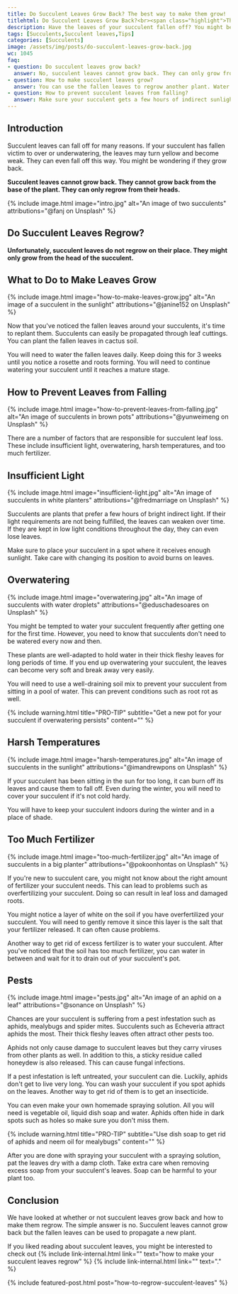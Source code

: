 ```yaml
---
title: Do Succulent Leaves Grow Back? The best way to make them grow!
titlehtml: Do Succulent Leaves Grow Back?<br><span class="highlight">The best way to make them grow!</span>
description: Have the leaves of your succulent fallen off? You might be wondering about whether or not they grow back. Well, we've got just the answer!
tags: [Succulents,Succulent leaves,Tips]
categories: [Succulents]
image: /assets/img/posts/do-succulent-leaves-grow-back.jpg
wc: 1045
faq: 
- question: Do succulent leaves grow back?
  answer: No, succulent leaves cannot grow back. They can only grow from the head but not from the base or middle of the plant.,
- question: How to make succulent leaves grow?
  answer: You can use the fallen leaves to regrow another plant. Water the plant frequently during the growing period.,
- question: How to prevent succulent leaves from falling?
  answer: Make sure your succulent gets a few hours of indirect sunlight, water it sparingly once it has grown, and protect it from harsh temperatures. 
---
```


## Introduction

Succulent leaves can fall off for many reasons. If your succulent has fallen victim to over or underwatering, the leaves may turn yellow and become weak. They can even fall off this way. You might be wondering if they grow back.&nbsp;

**Succulent leaves cannot grow back. They cannot grow back from the base of the plant. They can only regrow from their heads.&nbsp;** 

{% include image.html image="intro.jpg" alt="An image of two succulents" attributions="@fanj on Unsplash" %}

## Do Succulent Leaves Regrow?

**Unfortunately, succulent leaves do not regrow on their place. They might only grow from the head of the succulent.&nbsp;** 

## What to Do to Make Leaves Grow

{% include image.html image="how-to-make-leaves-grow.jpg" alt="An image of a succulent in the sunlight" attributions="@janine152 on Unsplash" %}

Now that you've noticed the fallen leaves around your succulents, it's time to replant them. Succulents can easily be propagated through leaf cuttings. You can plant the fallen leaves in cactus soil.&nbsp;

You will need to water the fallen leaves daily. Keep doing this for 3 weeks until you notice a rosette and roots forming. You will need to continue watering your succulent until it reaches a mature stage.&nbsp;

## How to Prevent Leaves from Falling

{% include image.html image="how-to-prevent-leaves-from-falling.jpg" alt="An image of succulents in brown pots" attributions="@yunweimeng on Unsplash" %}

There are a number of factors that are responsible for succulent leaf loss. These include insufficient light, overwatering, harsh temperatures, and too much fertilizer.&nbsp;

## Insufficient Light

{% include image.html image="insufficient-light.jpg" alt="An image of succulents in white planters" attributions="@fredmarriage on Unsplash" %}

Succulents are plants that prefer a few hours of bright indirect light. If their light requirements are not being fulfilled, the leaves can weaken over time. If they are kept in low light conditions throughout the day, they can even lose leaves.&nbsp;

Make sure to place your succulent in a spot where it receives enough sunlight. Take care with changing its position to avoid burns on leaves.

## Overwatering

{% include image.html image="overwatering.jpg" alt="An image of succulents with water droplets" attributions="@eduschadesoares on Unsplash" %}

You might be tempted to water your succulent frequently after getting one for the first time. However, you need to know that succulents don't need to be watered every now and then.&nbsp;

These plants are well-adapted to hold water in their thick fleshy leaves for long periods of time. If you end up overwatering your succulent, the leaves can become very soft and break away very easily.&nbsp;

You will need to use a well-draining soil mix to prevent your succulent from sitting in a pool of water. This can prevent conditions such as root rot as well.&nbsp;

{% include warning.html title="PRO-TIP" subtitle="Get a new pot for your succulent if overwatering persists" content="" %}

## Harsh Temperatures

{% include image.html image="harsh-temperatures.jpg" alt="An image of succulents in the sunlight" attributions="@imandrewpons on Unsplash" %}

If your succulent has been sitting in the sun for too long, it can burn off its leaves and cause them to fall off. Even during the winter, you will need to cover your succulent if it's not cold hardy.&nbsp;

You will have to keep your succulent indoors during the winter and in a place of shade.&nbsp;

## Too Much Fertilizer

{% include image.html image="too-much-fertilizer.jpg" alt="An image of succulents in a big planter" attributions="@pokoonhontas on Unsplash" %}

If you're new to succulent care, you might not know about the right amount of fertilizer your succulent needs. This can lead to problems such as overfertilizing your succulent. Doing so can result in leaf loss and damaged roots.&nbsp;

You might notice a layer of white on the soil if you have overfertilized your succulent. You will need to gently remove it since this layer is the salt that your fertilizer released. It can often cause problems.

Another way to get rid of excess fertilizer is to water your succulent. After you've noticed that the soil has too much fertilizer, you can water in between and wait for it to drain out of your succulent's pot.&nbsp;

## Pests

{% include image.html image="pests.jpg" alt="An image of an aphid on a leaf" attributions="@sonance on Unsplash" %}

Chances are your succulent is suffering from a pest infestation such as aphids, mealybugs and spider mites. Succulents such as Echeveria attract aphids the most. Their thick fleshy leaves often attract other pests too.

Aphids not only cause damage to succulent leaves but they carry viruses from other plants as well. In addition to this, a sticky residue called honeydew is also released. This can cause fungal infections.

If a pest infestation is left untreated, your succulent can die. Luckily, aphids don't get to live very long. You can wash your succulent if you spot aphids on the leaves. Another way to get rid of them is to get an insecticide.

You can even make your own homemade spraying solution. All you will need is vegetable oil, liquid dish soap and water. Aphids often hide in dark spots such as holes so make sure you don't miss them.&nbsp;

{% include warning.html title="PRO-TIP" subtitle="Use dish soap to get rid of aphids and neem oil for mealybugs" content="" %}

After you are done with spraying your succulent with a spraying solution, pat the leaves dry with a damp cloth. Take extra care when removing excess soap from your succulent's leaves. Soap can be harmful to your plant too.

## Conclusion

We have looked at whether or not succulent leaves grow back and how to make them regrow. The simple answer is no. Succulent leaves cannot grow back but the fallen leaves can be used to propagate a new plant.&nbsp;

If you liked reading about succulent leaves, you might be interested to check out {% include link-internal.html link="" text="how to make your succulent leaves regrow" %} <pseudo-elem>{% include link-internal.html link="" text="." %}</pseudo-elem>

{% include featured-post.html post="how-to-regrow-succulent-leaves" %}
